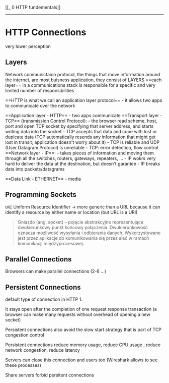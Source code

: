 [[_ 0 HTTP fundementals]]


---

# HTTP  Connections
very lower perception

## Layers
Network communictaion protocol, the things that move information around the internet, are most buisness application, they consist of LAYERS
==each layer== in a communications stack is responsible for a specific and very limited number of responsibilities

==HTTP is what we call an application layer protocol== - it allows two apps to communicate over the network

==Application layer - HTTP==
	- two apps communicate 
==Transport layer   - TCP== (transmission Control Protocol):
	- the browser read scheme, host, port and open TCP socket by specifying that server address, and starts writing data into the socket
	- TCP accepts that data and cope with lost or duplcate data (TCP automatically resends any information that might get lost in transit; application doesn't worry about it)
	- TCP is reliable and UDP (User Datagram Protocol) is unreliable
	- TCP: error detection, flow control
==Network layer - IP==:
	- takes pieces of information and moving them through all the switches, routers, gateways, repeaters, ...
	- IP wokrs very hard to deliver the data at the destination,  but doesn't garantee
	- IP breaks data into packets/datagrams

==Data Link - ETHERNET==
	- media


## Programming Sockets
`URI`  Uniform Resource Identifier -> more generic than a URL because it can identify a resource by either name or location (but URL is a URI)

>Gniazdo (ang. socket) – pojęcie abstrakcyjne reprezentujące dwukierunkowy punkt końcowy połączenia. Dwukierunkowość oznacza możliwość wysyłania i odbierania danych. Wykorzystywane jest przez aplikacje do komunikowania się przez sieć w ramach komunikacji międzyprocesowej.

## Parallel Connections
Browsers can make parallel connections (2-6 ...)


## Persistent Connections
default type of connection in HTTP 1.

It stays open  after the completion  of one request response transaction (a browser can make many requests without overhead of opening  a new socket)

Persistent connections also avoid the slow start strategy that is part of TCP congestion control 

Persistent connections reduce memory usage, reduce CPU usage , reduce network congestion, reduce latency

Servers can close this connection and users too (Wireshark allows to see these processes)

Share servers forbid persitent connections 








